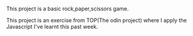 This project is a basic rock,paper,scissors game.

This project is an exercise from TOP(The odin project) where I apply the Javascript I've learnt this past week.
